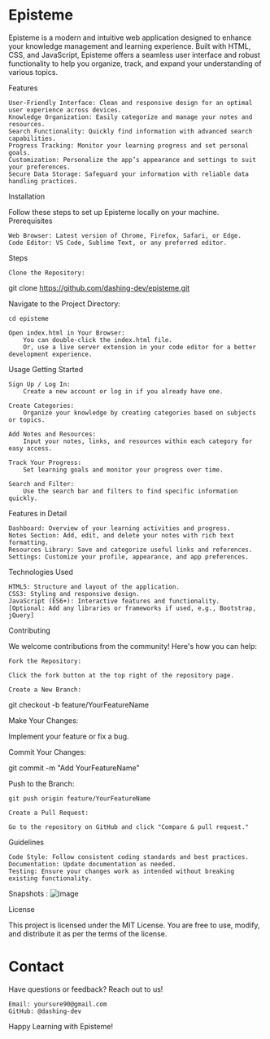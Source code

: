 # Episteme

Episteme is a modern and intuitive web application designed to enhance your knowledge management and learning experience. Built with HTML, CSS, and JavaScript, Episteme offers a seamless user interface and robust functionality to help you organize, track, and expand your understanding of various topics.

Features

    User-Friendly Interface: Clean and responsive design for an optimal user experience across devices.
    Knowledge Organization: Easily categorize and manage your notes and resources.
    Search Functionality: Quickly find information with advanced search capabilities.
    Progress Tracking: Monitor your learning progress and set personal goals.
    Customization: Personalize the app’s appearance and settings to suit your preferences.
    Secure Data Storage: Safeguard your information with reliable data handling practices.


Installation

Follow these steps to set up Episteme locally on your machine.
Prerequisites

    Web Browser: Latest version of Chrome, Firefox, Safari, or Edge.
    Code Editor: VS Code, Sublime Text, or any preferred editor.

Steps

    Clone the Repository:

git clone https://github.com/dashing-dev/episteme.git

Navigate to the Project Directory:

    cd episteme

    Open index.html in Your Browser:
        You can double-click the index.html file.
        Or, use a live server extension in your code editor for a better development experience.

Usage
Getting Started

    Sign Up / Log In:
        Create a new account or log in if you already have one.

    Create Categories:
        Organize your knowledge by creating categories based on subjects or topics.

    Add Notes and Resources:
        Input your notes, links, and resources within each category for easy access.

    Track Your Progress:
        Set learning goals and monitor your progress over time.

    Search and Filter:
        Use the search bar and filters to find specific information quickly.

Features in Detail

    Dashboard: Overview of your learning activities and progress.
    Notes Section: Add, edit, and delete your notes with rich text formatting.
    Resources Library: Save and categorize useful links and references.
    Settings: Customize your profile, appearance, and app preferences.

Technologies Used

    HTML5: Structure and layout of the application.
    CSS3: Styling and responsive design.
    JavaScript (ES6+): Interactive features and functionality.
    [Optional: Add any libraries or frameworks if used, e.g., Bootstrap, jQuery]

Contributing

We welcome contributions from the community! Here's how you can help:

    Fork the Repository:

    Click the fork button at the top right of the repository page.

    Create a New Branch:

git checkout -b feature/YourFeatureName

Make Your Changes:

Implement your feature or fix a bug.

Commit Your Changes:

git commit -m "Add YourFeatureName"

Push to the Branch:

    git push origin feature/YourFeatureName

    Create a Pull Request:

    Go to the repository on GitHub and click "Compare & pull request."

Guidelines

    Code Style: Follow consistent coding standards and best practices.
    Documentation: Update documentation as needed.
    Testing: Ensure your changes work as intended without breaking existing functionality.

Snapshots :
![image](https://github.com/user-attachments/assets/83e9e44c-d7a4-40b4-85cd-0f81440d594e)







License

This project is licensed under the MIT License. You are free to use, modify, and distribute it as per the terms of the license.

# Contact

Have questions or feedback? Reach out to us!

    Email: yoursure90@gmail.com
    GitHub: @dashing-dev
    

Happy Learning with Episteme!
